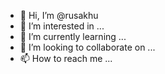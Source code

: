 - 👋 Hi, I’m @rusakhu
- 👀 I’m interested in ...
- 🌱 I’m currently learning ...
- 💞️ I’m looking to collaborate on ...
- 📫 How to reach me ...

<!---
rusakhu/rusakhu is a ✨ special ✨ repository because its `README.md` (this file) appears on your GitHub profile.
You can click the Preview link to take a look at your changes.
--->
